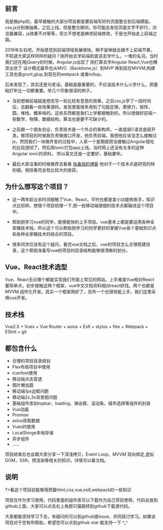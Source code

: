 ## 前言

我是做php的，最早接触的大部分项目都是要前端写好的页面整合到后端模版，css,js分别做抽离，之后上线。但是整合期间，你可能会发现页面文字不折行，浏览器兼容，js效果不对等等，但又不想老是麻烦前端修改，于是也开始走上前端之路。

2016年左右吧，开始感觉到前端领域发展很快，稍不留神就会跟不上前端节奏，不知道大家这样同样的疑问？刚开始去学前端到底该去学什么，一堆的名词。当时我们还在用jQuery的时候，Angular.js出现了 刚打算去学Angular React,Vue也横空出世了 设计模式最早也从MVC（Backbone.js）到MVP 再到现在MVVM,构建工具也是grunt,glup,到现在的webpack 或者rollup。

后来发现了，其实还是句老话，基础是最重要的，不应该技术什么火学什么，把基础打牢比一切都重要。举几个印象很深的例子。

- 当初想做前端就是想去写一些比较有意思的效果，之后css,js学了一段时间后，去翻看一些效果源码，发现里面很多用到了勾股定理，摩擦力，矩阵，圆，堆栈，概率啥的。这些东西都是我们上学都接触到的。所以想做好前端一些数学，物理，数据结构，算法也是要不可缺少的。

- 之前跟一个朋友创业，负责技术是一个外企的架构师，一直底层C语言底层开发。做项目的时候我负责做接口开发，他负责前端，我想他应该没怎么接触过js，然而我们一块做开发的过程中，人家一个星期就把没接触过Angular就吃的比较透彻了。然后用ionic打包app上线。当时网上还没有太多的这种Angular ionic的资料。
所以英文还是一定要好，基础要牢。

- 最后大家没事的时候推荐去看看 [张鑫旭的博客](https://www.zhangxinxu.com/wordpress/) 他对于一个技术点是研究的特别细，相信看完会有比较大的收获。

## 为什么想写这个项目？

- 这一两年趁业余时间接触了Vue、React，平时也都是拿小功能练练手，知识点比较碎。想借个项目梳理一下,把一些移动端很细的技术点都融进这个项目中。

- 帮助刚学习vue的同学，能够能快的上手项目。vue基本上都是要运用各种全家桶技术栈，所以这个可以帮助刚学习的同学更好的掌握Vue各个基础知识点和各种全家桶技术的结合的项目。

- 很多同学应该有这个疑问，看完vue文档之后，vue的项目怎么合理搭建目录，这个帮刚准备写vue的项目的目录结构能够很清晰的划分。

## Vue、React技术选型

Vue、React无论哪个都能实现我们市面上常见的网站。上手难度Vue相对React要简单点，初步接触这两个框架，vue中文文档资料相对react好找。两个也都是MVVM,组件化开发。其实一个框架用好了，另外一个也很快能上手。我们这里采用vue开发。

## 技术栈

Vue2.5 + Vuex + Vue Router + axios + Es6 + stylus + flex + Webpack + ESlint + git


## 都包含什么
- 合理的项目目录规划
- Flex布局项目中使用
- iconfont使用
- 移动端点击穿透
- 图片懒加载
- 移动端1px边框问题
- 移动端2x,3x背景图问题
- 基础组件库如topbar、loading、弹出框、滚动条、城市选择等组件的封装
- Vue动画
- Promise
- axios获取数据
- Vuex的使用
- LocalStorge本地存储
- 异步组件
- ......

项目结束后也会跟大家分享一下深浅拷贝，Event Loop，MVVM 双向绑定,虚拟DOM，SSR，预渲染等相关的知识，详情可以看文档。

## 说明

?>看这个项目前能够用预备html,css,vue,es6,webpack的一些知识

项目仅作为学习使用，代码里面的组件库可以下载作为自己项目使用，代码会放到github上面，大家可以点击右上角那只猫跳转到github下载源代码。

大家都能坚持学习下去，有疑问的可以到github提issue，共同探讨学习。如果该项目对于您有所帮助，希望您可以点到github star 能支持一下 ^_^
